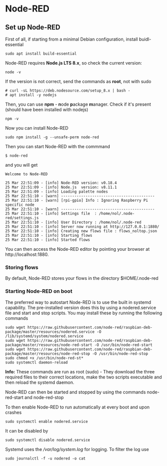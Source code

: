 # Node-RED


## Set up Node-RED

First of all, if starting from a minimal Debian configuration, install buidl-essential
```
sudo apt install build-essential
```

Node-RED requires **Node.js LTS 8.x**, so check the current version:
```
node -v
```
If the version is not correct, send the commands as **root**, not with sudo
```
# curl -sL https://deb.nodesource.com/setup_8.x | bash -
# apt install -y nodejs
```

Then, you can use **npm** - **n**ode **p**ackage **m**anager.
Check if it's present (should have been installed with nodejs)
```
npm -v
```

Now you can install Node-RED
```
sudo npm install -g --unsafe-perm node-red
```

Then you can start Node-RED with the commmand
```
$ node-red
```
and you will get
```
Welcome to Node-RED

25 Mar 22:51:09 - [info] Node-RED version: v0.18.4
25 Mar 22:51:09 - [info] Node.js  version: v8.11.1
25 Mar 22:51:09 - [info] Loading palette nodes
25 Mar 22:51:10 - [warn] ------------------------------------------
25 Mar 22:51:10 - [warn] [rpi-gpio] Info : Ignoring Raspberry Pi specific node
25 Mar 22:51:10 - [warn] ------------------------------------------
25 Mar 22:51:10 - [info] Settings file  : /home/nol/.node-red/settings.js
25 Mar 22:51:10 - [info] User Directory : /home/nol/.node-red
25 Mar 22:51:10 - [info] Server now running at http://127.0.0.1:1880/
25 Mar 22:51:10 - [info] Creating new flows file : flows_noltop.json
25 Mar 22:51:10 - [info] Starting flows
25 Mar 22:51:10 - [info] Started flows
```

You can then access the Node-RED editor by pointing your browser at http://localhost:1880.

### Storing flows

By default, Node-RED stores your flows in the directory $HOME/.node-red

### Starting Node-RED on boot

The preferred way to autostart Node-RED is to use the built in systemd capability. The pre-installed version does this by using a nodered.service file and start and stop scripts. You may install these by running the following commands
```
sudo wget https://raw.githubusercontent.com/node-red/raspbian-deb-package/master/resources/nodered.service -O /lib/systemd/system/nodered.service
sudo wget https://raw.githubusercontent.com/node-red/raspbian-deb-package/master/resources/node-red-start -O /usr/bin/node-red-start
sudo wget https://raw.githubusercontent.com/node-red/raspbian-deb-package/master/resources/node-red-stop -O /usr/bin/node-red-stop
sudo chmod +x /usr/bin/node-red-st*
sudo systemctl daemon-reload
```
**Info:** These commands are run as root (sudo) - They download the three required files to their correct locations, make the two scripts executable and then reload the systemd daemon.

Node-RED can then be started and stopped by using the commands node-red-start and node-red-stop

To then enable Node-RED to run automatically at every boot and upon crashes
```
sudo systemctl enable nodered.service
```
It can be disabled by
```
sudo systemctl disable nodered.service
```
Systemd uses the */var/log/system.log* for logging. To filter the log use
```
sudo journalctl -f -u nodered -o cat
```
